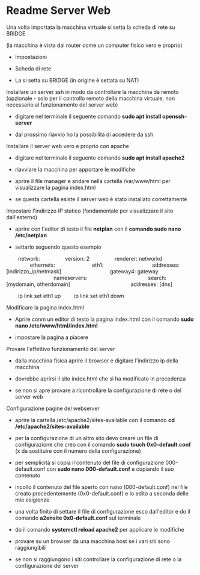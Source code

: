 # Readme Server Web

Una volta importata la macchina virtuale si setta la scheda di rete su BRIDGE 

(la macchina è vista dal router come un computer fisico vero e proprio)

- Impostazioni

- Scheda di rete

- La si setta su BRIDGE (in origine è settata su NAT)

Installare un server ssh in modo da controllare la macchina da remoto (opzionale - solo per il controllo remoto della macchina virtuale, non necessario al funzionamento del server web)

- digitare nel terminale il seguente comando **sudo apt install openssh-server**

- dal prossimo riavvio ho la possibilità di accedere da ssh

Installare il server web vero e proprio con apache

- digitare nel terminale il seguente comando **sudo apt install apache2**

- riavviare la macchina per apportare le modifiche

- aprire il file manager e andare nella cartella /var/www/html per visualizzare la pagina index.html

- se questa cartella esiste il server web è stato installato correttamente

Impostare l'indirizzo IP statico (fondamentale per visualizzare il sito dall'esterno)

- aprire con l'editor di testo il file **netplan** con il **comando sudo nano /etc/netplan**

- settarlo seguendo questo esempio

        network:
                 version: 2
                 renderer: networkd
                 ethernets:
                         eth1:
                                 addresses: [indirizzo_ip/netmask]
                                 gateway4: gateway
                                nameservers:
                                         search: [mydomain, otherdomain]
                                         addresses: [dns]

        ip link set eth1 up
        ip link set eth1 down

Modificare la pagina index.html

- Aprire conm un editor di testo la pagina index.html con il comando **sudo nano /etc/www/html/index.html**

- impostare la pagina a piacere

Provare l'effettivo funzionamento del server

- dalla macchina fisica aprire il browser e digitare l'indirizzo ip della macchina

- dovrebbe aprirsi il sito index.html che si ha modificato in precedenza

- se non si apre provare a ricontrollare la configurazione di rete o del server web

Configurazione pagine del webserver

- aprire la cartella /etc/apache2/sites-available con il comando **cd /etc/apache2/sites-available**

- per la configurazione di un altro sito devo creare un file di configurazione che creo con il comando **sudo touch 0x0-default.conf** (x da sostituire con il numero della configurazione)

- per semplicità si copia il contenuto del file di configurazione 000-default.conf con **sudo nano 000-default.conf** e copiando il suo contenuto

- incollo il contenuto del file aperto con nano (000-default.conf) nel file creato precedentemente (0x0-default.conf) e lo edito a seconda delle mie esigienze

- una volta finito di settare il file di configurazione esco dall'editor e do il comando **a2ensite 0x0-default.conf** sul terminale

- do il comando **systemctl reload apache2** per applicare le modifiche

- provare su un browser da una macchina host se i vari siti sono raggiungibili

- se non si raggiungono i siti controllare la configurazione di rete o la configurazione del server
